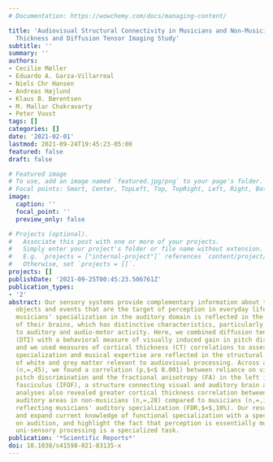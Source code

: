 ```yaml
---
# Documentation: https://wowchemy.com/docs/managing-content/

title: 'Audiovisual Structural Connectivity in Musicians and Non-Musicians: A Cortical
  Thickness and Diffusion Tensor Imaging Study'
subtitle: ''
summary: ''
authors:
- Cecilie Møller
- Eduardo A. Garza-Villarreal
- Niels Chr Hansen
- Andreas Højlund
- Klaus B. Bærentsen
- M. Mallar Chakravarty
- Peter Vuust
tags: []
categories: []
date: '2021-02-01'
lastmod: 2021-09-24T19:45:23-05:00
featured: false
draft: false

# Featured image
# To use, add an image named `featured.jpg/png` to your page's folder.
# Focal points: Smart, Center, TopLeft, Top, TopRight, Left, Right, BottomLeft, Bottom, BottomRight.
image:
  caption: ''
  focal_point: ''
  preview_only: false

# Projects (optional).
#   Associate this post with one or more of your projects.
#   Simply enter your project's folder or file name without extension.
#   E.g. `projects = ["internal-project"]` references `content/project/deep-learning/index.md`.
#   Otherwise, set `projects = []`.
projects: []
publishDate: '2021-09-25T00:45:23.506761Z'
publication_types:
- '2'
abstract: Our sensory systems provide complementary information about the multimodal
  objects and events that are the target of perception in everyday life. Professional
  musicians' specialization in the auditory domain is reflected in the morphology
  of their brains, which has distinctive characteristics, particularly in areas related
  to auditory and audio-motor activity. Here, we combined diffusion tensor imaging
  (DTI) with a behavioral measure of visually induced gain in pitch discrimination,
  and we used measures of cortical thickness (CT) correlations to assess how auditory
  specialization and musical expertise are reflected in the structural architecture
  of white and grey matter relevant to audiovisual processing. Across all participants
  (n,=,45), we found a correlation (p,$<$ 0.001) between reliance on visual cues in
  pitch discrimination and the fractional anisotropy (FA) in the left inferior fronto-occipital
  fasciculus (IFOF), a structure connecting visual and auditory brain areas. Group
  analyses also revealed greater cortical thickness correlation between visual and
  auditory areas in non-musicians (n,=,28) compared to musicians (n,=,17), possibly
  reflecting musicians' auditory specialization (FDR,$<$,10%). Our results corroborate
  and expand current knowledge of functional specialization with a specific focus
  on audition, and highlight the fact that perception is essentially multimodal while
  uni-sensory processing is a specialized task.
publication: '*Scientific Reports*'
doi: 10.1038/s41598-021-83135-x
---
```

